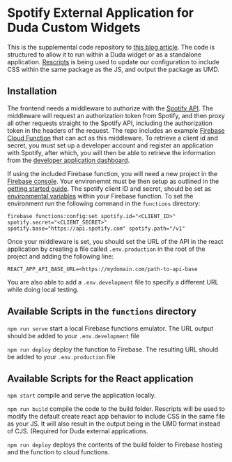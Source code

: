 # Spotify External Application for Duda Custom Widgets

This is the supplemental code repository to [this blog article](https://blog.duda.co/how-to-use-external-apps-to-power-custom-widgets-in-duda). The code is structured to allow it to run within a Duda widget or as a standalone application. [Rescripts](https://www.npmjs.com/package/@rescripts/cli) is being used to update our configuration to include CSS within the same package as the JS, and output the package as UMD.

## Installation

The frontend needs a middleware to authorize with the [Spotify API](https://developer.spotify.com/documentation/web-api/). The middleware will request an authorization token from Spotify, and then proxy all other requests straight to the Spotify API, including the authorization token in the headers of the request. The repo includes an example [Firebase Cloud Function](https://firebase.google.com/docs/functions) that can act as this middleware. To retrieve a client id and secret, you must set up a developer account and register an application with Spotify, after which, you will then be able to retrieve the information from the [developer application dashboard](https://developer.spotify.com/dashboard/applications).

If using the included Firebase function, you will need a new project in the [Firebase console](https://console.firebase.google.com). Your environemnt must be then setup as outlined in the [getting started guide](https://firebase.google.com/docs/functions/get-started). The spotify client ID and secret, should be set as [environmental variables](https://firebase.google.com/docs/functions/config-env) within your Firebase function. To set the environment run the following command in the `functions` directory:

`firebase functions:config:set spotify.id="<CLIENT_ID>" spotify.secret="<CLIENT_SECRET>" spotify.base="https://api.spotify.com" spotify.path="/v1"`

Once your middleware is set, you should set the URL of the API in the react application by creating a file called `.env.production` in the root of the project and adding the following line:

`REACT_APP_API_BASE_URL=<https://mydomain.com/path-to-api-base`

You are also able to add a `.env.development` file to specify a different URL while doing local testing.

## Available Scripts in the `functions` directory

`npm run serve` start a local Firebase functions emulator. The URL output should be added to your `.env.development` file

`npm run deploy` deploy the function to Firebase. The resulting URL should be added to your `.env.production` file

## Available Scripts for the React application

`npm start` compile and serve the application locally.

`npm run build` compile the code to the build folder. Rescripts will be used to modify the default create react app behavior to include CSS in the same file as your JS. It will also result in the output being in the UMD format instead of CJS. (Required for Duda external applications.

`npm run deploy` deploys the contents of the build folder to Firebase hosting and the function to cloud functions.
